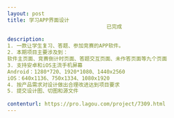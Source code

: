 ```yaml
---                
layout: post       
title: 学习APP界面设计
                                已完成
           
description: 
1. 一款让学生复习、答题、参加竞赛的APP软件。
2. 本期项目主要涉及到：
软件主页面、竞赛倒计时页面、答题交互页面、未作答页面等九个页面
3. 支持安卓和iOS主流手机屏幕
Android：1280*720、1920*1080、1440x2560
iOS：640x1136、750x1334、1080x1920
4. 按产品需求对设计做出合理改进达到项目要求
5. 提交设计图、切图和源文件
     
contenturl: https://pro.lagou.com/project/7309.html      
---                 
```

